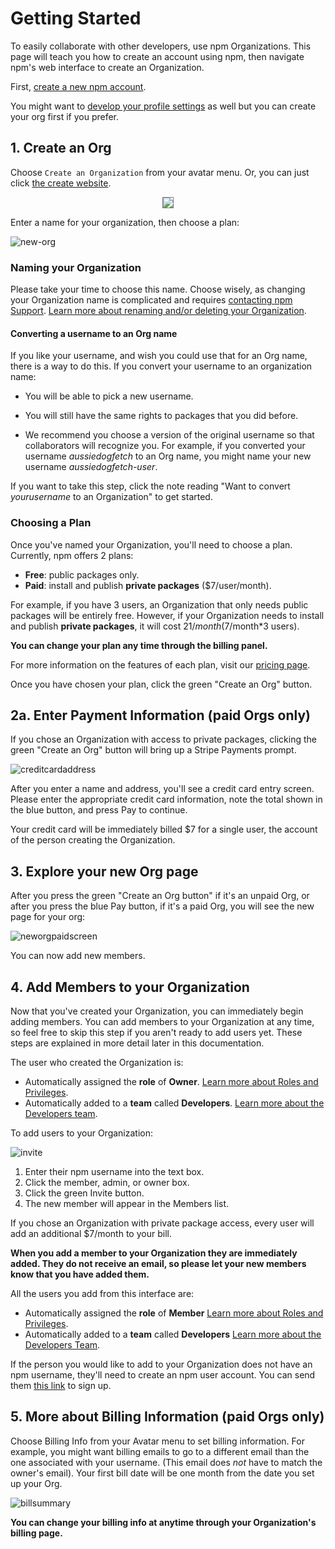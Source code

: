 # Getting Started

To easily collaborate with other developers, use npm Organizations. This page will teach you how to create an account using npm, then navigate npm's web interface to create an Organization.

First, [create a new npm account](https://docs.npmjs.com/getting-started/installing-node). 

You might want to [develop your profile settings](https://docs.npmjs.com/getting-started/modifying_your_profile_from_command_line) as well but you can create your org first if you prefer. 

## 1. Create an Org

Choose `Create an Organization` from your avatar menu. Or, you can just click [the create website].

<div style="text-align: center;"><img src="avatar-menu-create-org.png" style="border: 1px solid gray;"></div>

Enter a name for your organization, then choose a plan:

![new-org](create-org.png)

### Naming your Organization
Please take your time to choose this name. Choose wisely, as changing your Organization name is complicated and requires [contacting npm Support]. 
[Learn more about renaming and/or deleting your Organization].

#### Converting a username to an Org name

If you like your username, and wish you could use that for an Org name, there is a way to do this. If you convert your username to an organization name:

* You will be able to pick a new username.

* You will still have the same rights to packages that you did before.

* We recommend you choose a version of the original username so that collaborators will recognize you. For example, if you converted your username _aussiedogfetch_ to an Org name, you might name your new username _aussiedogfetch-user_. 

If you want to take this step, click the note reading "Want to convert _yourusername_ to an Organization" to get started. 

### Choosing a Plan 

Once you've named your Organization, you'll need to choose a plan.
Currently, npm offers 2 plans:

  - **Free**: public packages only.
  - **Paid**: install and publish **private packages** ($7/user/month).

For example, if you have 3 users, an Organization that only needs public 
packages will be entirely free. However, if your Organization needs to
install and publish **private packages**, it will cost $21/month 
($7/month*3 users).

**You can change your plan any time through the billing panel.** 

For more information on the features of each plan, visit our [pricing page].

Once you have chosen your plan, click the green "Create an Org"
button.

## 2a. Enter Payment Information (paid Orgs only)

If you chose an Organization with access to private packages, clicking the
green "Create an Org" button will bring up a Stripe Payments
prompt. 

![creditcardaddress](credit-card-address.png)

After you enter a name and address, you'll see a credit card entry screen. Please enter the appropriate credit card information, note the total shown in the blue button, and press Pay to continue.

Your credit card will be immediately billed $7 for a single user, the
account of the person creating the Organization.

## 3. Explore your new Org page

After you press the green "Create an Org button" if it's an unpaid Org, or after you press the blue Pay button, if it's a paid Org, you will see the new page for your org:

![neworgpaidscreen](new-paid-org.png)

You can now add new members. 

## 4. Add Members to your Organization 

Now that you've created your Organization, you can immediately begin adding members. You can add members to your Organization at any time, so feel free to skip this step if you aren't ready to add users yet. These steps are explained in more detail later in this documentation.  

The user who created the Organization is:

- Automatically assigned the **role** of **Owner**. 
  [Learn more about Roles and Privileges].
- Automatically added to a **team** called **Developers**. 
  [Learn more about the Developers team].

To add users to your Organization: 

![invite](member-admin-owner-invite.png)

1. Enter their npm username into the text box.
2. Click the member, admin, or owner box.
3. Click the green Invite button.
4. The new member will appear in the Members list. 

If you chose an Organization with private package access, every user will add an additional $7/month to your bill.

**When you add a member to your Organization they are immediately added. They do not receive an email, so please let your new members know that you have added them.**

All the users you add from this interface are:

- Automatically assigned the **role** of **Member**
  [Learn more about Roles and Privileges].
- Automatically added to a **team** called **Developers**
  [Learn more about the Developers Team].

If the person you would like to add to your Organization does not have an
npm username, they'll need to create an npm user account. You can send them [this link][1] to sign up.

## 5. More about Billing Information (paid Orgs only)

Choose Billing Info from your Avatar menu to set billing information. For example, you might want billing emails to go to a different email than the one associated with your username. (This email does *not* have to match the owner's email). Your first bill date will be one month from the date you set up your Org. 

![billsummary](bill-summary.png)

**You can change your billing info at anytime through your Organization's
billing page.**

[the create website]: https://www.npmjs.com/org/create
[npm website]: https://www.npmjs.com
[pricing page]: https://www.npmjs.com/pricing
[contacting npm Support]: https://www.npmjs.com//support
[Learn more about Roles and Privileges]: /roles-and-privileges.md
[Learn more about the Developers Team]: /the-developers-team.md
[Learn more about migrating a user account]: /migrating-a-user-account.md
[Learn more about renaming and/or deleting your Organization]: renaming-and-or-deleting-an-org.md 
[1]: https://www.npmjs.com/signup

# 